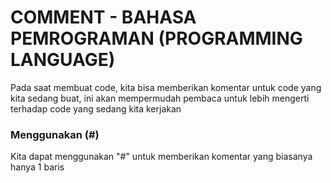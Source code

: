 # COMMENT - BAHASA PEMROGRAMAN (PROGRAMMING LANGUAGE)
Pada saat membuat code, kita bisa memberikan komentar untuk code yang kita sedang buat, ini akan mempermudah pembaca untuk lebih
mengerti terhadap code yang sedang kita kerjakan
### **Menggunakan (#)**
Kita dapat menggunakan "#" untuk memberikan komentar yang biasanya hanya 1 baris
```

```
